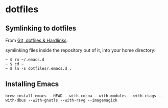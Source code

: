 # dotfiles

## Symlinking to dotfiles

From [Git, dotfiles & Hardlinks](https://codingkilledthecat.wordpress.com/2012/08/08/git-dotfiles-and-hardlinks/):

symlinking files inside the repository out of it, into your home directory:

```shell
~ $ rm ~/.emacs.d
~ $ cd ~
~ $ ln -s dotfiles/.emacs.d .
```

## Installing Emacs

``` shell
brew install emacs --HEAD --with-cocoa --with-modules --with-ctags --with-dbus --with-gnutls --with-rsvg --imagemagick
```
